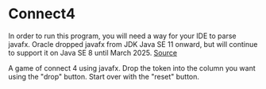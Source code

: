 # Connect4 #

In order to run this program, you will need a way for your IDE to parse javafx. Oracle dropped javafx from JDK Java SE 11 onward, but will continue to support it on Java SE 8 until March 2025. [Source](https://www.oracle.com/java/technologies/java-se-support-roadmap.html#:~:text=Starting%20with%20Java%20SE%2011,will%20continue%20until%20March%202025.&text=*%20Oracle%20Java%20SE%20product%20dates,to%20illustrate%20the%20support%20policies.)

A game of connect 4 using javafx. Drop the token into the column you want using the "drop" button. Start over with the "reset" button.
